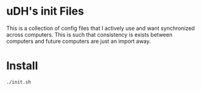 uDH's init Files
================
This is a collection of config files that I actively use and want synchronized across computers.
This is such that consistency is exists between computers and future computers are just an import away.

Install
=======

```bash
./init.sh
```
